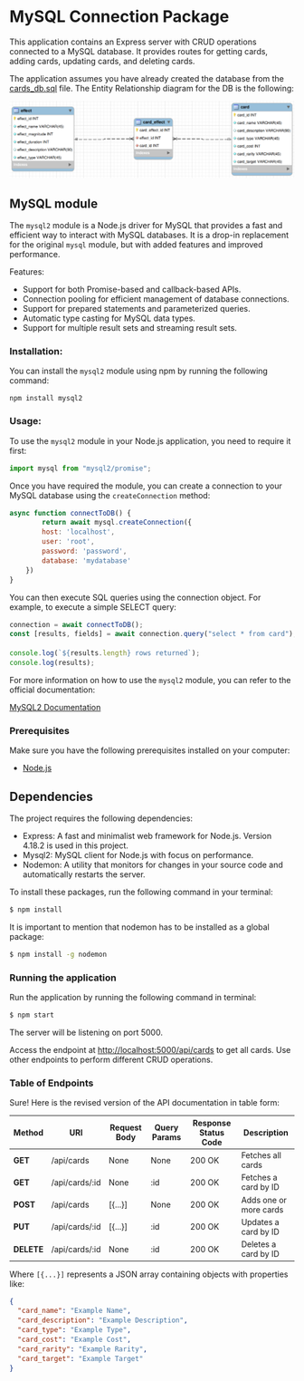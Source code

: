  
# MySQL Connection Package

This application contains an Express server with CRUD operations connected to a MySQL database. It provides routes for getting cards, adding cards, updating cards, and deleting cards.

The application assumes you have already created the database from the [cards_db.sql](../../files/cards_db.sql) file. The Entity Relationship diagram for the DB is the following:

![Cards ER Diagram](card_erd.png)

## MySQL module

The `mysql2` module is a Node.js driver for MySQL that provides a fast and efficient way to interact with MySQL databases.
It is a drop-in replacement for the original `mysql` module, but with added features and improved performance.
 
Features:
- Support for both Promise-based and callback-based APIs.
- Connection pooling for efficient management of database connections.
- Support for prepared statements and parameterized queries.
- Automatic type casting for MySQL data types.
- Support for multiple result sets and streaming result sets.
 
### Installation:

You can install the `mysql2` module using npm by running the following command:

```
npm install mysql2
```
 
### Usage:

To use the `mysql2` module in your Node.js application, you need to require it first:

```javascript
import mysql from "mysql2/promise";
```
 
Once you have required the module, you can create a connection to your MySQL database using the `createConnection` method:

```javascript
async function connectToDB() {
        return await mysql.createConnection({ 
        host: 'localhost',
        user: 'root',
        password: 'password',
        database: 'mydatabase'
    })
}
```

You can then execute SQL queries using the connection object. For example, to execute a simple SELECT query:

```javascript
connection = await connectToDB();
const [results, fields] = await connection.query("select * from card");

console.log(`${results.length} rows returned`);
console.log(results);
```
 
For more information on how to use the `mysql2` module, you can refer to the official documentation: 

[MySQL2 Documentation](https://github.com/sidorares/node-mysql2)

### Prerequisites

Make sure you have the following prerequisites installed on your computer:

*   [Node.js](https://nodejs.org/)

## Dependencies

The project requires the following dependencies:

- Express: A fast and minimalist web framework for Node.js. Version 4.18.2 is used in this project.
- Mysql2: MySQL client for Node.js with focus on performance. 
- Nodemon: A utility that monitors for changes in your source code and automatically restarts the server.

To install these packages, run the following command in your terminal:

```bash
$ npm install
```
It is important to mention that nodemon has to be installed as a global package:

```bash
$ npm install -g nodemon
```

### Running the application

Run the application by running the following command in terminal:

```bash
$ npm start
```

The server will be listening on port 5000.

Access the endpoint at <http://localhost:5000/api/cards> to get all cards. Use other endpoints to perform different CRUD operations.

### Table of Endpoints

 Sure! Here is the revised version of the API documentation in table form:

| Method | URI                         | Request Body   | Query Params | Response Status Code | Description               |
| --- | --- | --- | --- | --- | --- |
| **GET** | /api/cards                  | None           | None         | 200 OK            | Fetches all cards       |
| **GET** | /api/cards/:id             | None           | :id         | 200 OK            | Fetches a card by ID     |
| **POST** | /api/cards              | [{...}]        | None         | 200 OK            | Adds one or more cards  |
| **PUT** | /api/cards/:id             | [{...}]        | :id         | 200 OK            | Updates a card by ID     |
| **DELETE** | /api/cards/:id          | None           | :id        | 200 OK            | Deletes a card by ID     |

Where `[{...}]` represents a JSON array containing objects with properties like:

```json
{
  "card_name": "Example Name",
  "card_description": "Example Description",
  "card_type": "Example Type",
  "card_cost": "Example Cost",
  "card_rarity": "Example Rarity",
  "card_target": "Example Target"
}
```
